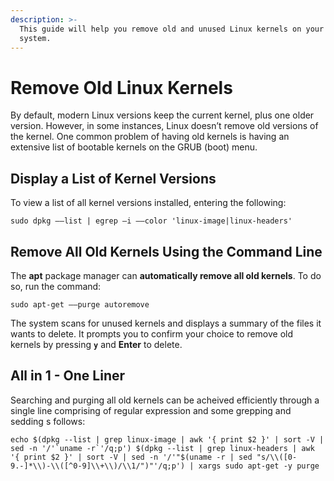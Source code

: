 ```yaml
---
description: >-
  This guide will help you remove old and unused Linux kernels on your Ubuntu
  system.
---
```


# Remove Old Linux Kernels

By default, modern Linux versions keep the current kernel, plus one older version. However, in some instances, Linux doesn’t remove old versions of the kernel. One common problem of having old kernels is having an extensive list of bootable kernels on the GRUB \(boot\) menu.

## Display a List of Kernel Versions

To view a list of all kernel versions installed,  entering the following:

```text
sudo dpkg ––list | egrep –i ––color 'linux-image|linux-headers'
```

## Remove All Old Kernels Using the Command Line

The **apt** package manager can **automatically remove all old kernels**. To do so, run the command:

```text
sudo apt-get ––purge autoremove
```

The system scans for unused kernels and displays a summary of the files it wants to delete. It prompts you to confirm your choice to remove old kernels by pressing **`y`** and **Enter** to delete.

## All in 1 - One Liner

Searching and purging all old kernels can be acheived efficiently through a single line comprising of regular expression and some grepping and sedding s follows:

```text
echo $(dpkg --list | grep linux-image | awk '{ print $2 }' | sort -V | sed -n '/'`uname -r`'/q;p') $(dpkg --list | grep linux-headers | awk '{ print $2 }' | sort -V | sed -n '/'"$(uname -r | sed "s/\\([0-9.-]*\\)-\\([^0-9]\\+\\)/\\1/")"'/q;p') | xargs sudo apt-get -y purge
```

  


